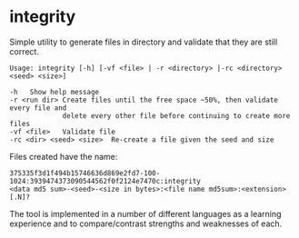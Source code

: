  # integrity

Simple utility to generate files in directory and validate that they are still correct.

```
Usage: integrity [-h] [-vf <file> | -r <directory> |-rc <directory> <seed> <size>]

-h   Show help message
-r <run dir> Create files until the free space ~50%, then validate every file and
             delete every other file before continuing to create more files
-vf <file>   Validate file
-rc <dir> <seed> <size>  Re-create a file given the seed and size 
```
Files created have the name:
```
375335f3d1f494b15746636d869e2fd7-100-1024:3939474373090544562f0f2124e7470c:integrity
<data md5 sum>-<seed>-<size in bytes>:<file name md5sum>:<extension>[.N]?
```

The tool is implemented in a number of different languages as a learning experience and to compare/contrast strengths and weaknesses of each.
